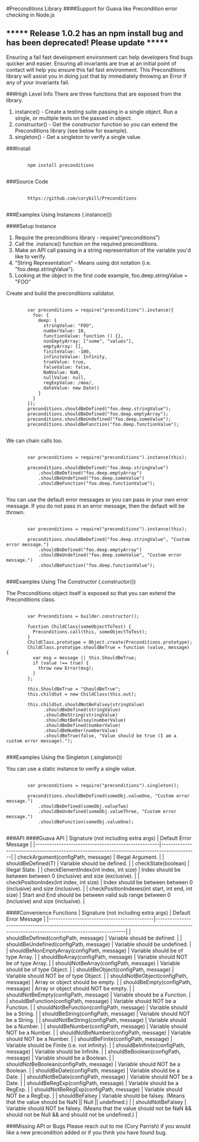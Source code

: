 #Preconditions Library
####Support for Guava like Precondition error checking in Node.js

## ***** Release 1.0.2 has an npm install bug and has been deprecated!  Please update *****

<p>Ensuring a fail fast development environment can help developers find bugs quicker and easier.  
Ensuring all invariants are true at an initial point of contact will help you ensure this fail fast environment.  
This Preconditions library will assist you in doing just that by immediately throwing an Error
if any of your invariants fail.</p>

###High Level Info
There are three functions that are exposed from the library.
1. instance() - Create a testing suite passing in a single object.  Run a single, or multiple tests on the passed in object.
2. constructor() - Get the constructor function so you can extend the Preconditions library (see below for example).
3. singleton() - Get a singleton to verify a single value.

###Install
<pre>
    <code>
        npm install preconditions    
   </code>
</pre>

###Source Code
<pre>
    <code>
        https://github.com/corybill/Preconditions   
   </code>
</pre>

###Examples Using Instances (.instance())

####Setup Instance
1. Require the preconditions library - require("preconditions")
2. Call the .instance() function on the required preconditions.
3. Make an API call passing in a string representation of the variable you'd like to verify.
4. "String Representation" - Means using dot notation (i.e. "foo.deep.stringValue").
5. Looking at the object in the first code example, foo.deep.stringValue = "FOO"

Create and build the preconditions validator.
<pre>
    <code>
        var preconditions = require("preconditions").instance({
          foo: {
            deep: {
              stringValue: "FOO",
              numberValue: 10,
              functionValue: function () {},
              nonEmptyArray: ["some", "values"],
              emptyArray: [],
              finiteValue: -100,
              infiniteValue: Infinity,
              trueValue: true,
              falseValue: false,
              NaNValue: NaN,
              nullValue: null,
              regExpValue: /moe/,
              dateValue: new Date()
            }
          }
        });
        preconditions.shouldBeDefined("foo.deep.stringValue");
        preconditions.shouldBeDefined("foo.deep.emptyArray");
        preconditions.shouldBeUndefined("foo.deep.someValue");
        preconditions.shouldBeFunction("foo.deep.functionValue");
   </code>
</pre>
   
We can chain calls too.
<pre>
    <code>
        var preconditions = require("preconditions").instance(this);
        
        preconditions.shouldBeDefined("foo.deep.stringValue")
            .shouldBeDefined("foo.deep.emptyArray")
            .shouldBeUndefined("foo.deep.someValue")
            .shouldBeFunction("foo.deep.functionValue");
   </code>
</pre>

You can use the default error messages or you can pass in your own error message.  If you do not pass in an error message, then the default will be thrown.
<pre>
    <code>
        var preconditions = require("preconditions").instance(this);
                
        preconditions.shouldBeDefined("foo.deep.stringValue", "Custom error message.")
            .shouldBeDefined("foo.deep.emptyArray")
            .shouldBeUndefined("foo.deep.someValue", "Custom error message.")
            .shouldBeFunction("foo.deep.functionValue");
   </code>
</pre>

###Examples Using The Constructor (.constructor())

The Preconditions object itself is exposed so that you can extend the Preconditions class.
<pre>
    <code>
        var Preconditions = builder.constructor();
        
        function ChildClass(someObjectToTest) {
          Preconditions.call(this, someObjectToTest);
        }
        ChildClass.prototype = Object.create(Preconditions.prototype);
        ChildClass.prototype.shouldBeTrue = function (value, message) {
          var msg = message || this.ShouldBeTrue;
          if (value !== true) {
            throw new Error(msg);
          }
        };
  
        this.ShouldBeTrue = "ShouldBeTrue";
        this.childSut = new ChildClass(this.out);
        
        this.childSut.shouldNotBeFalsey(stringValue)
              .shouldBeDefined(stringValue)
              .shouldBeString(stringValue)
              .shouldNotBeFalsey(numberValue)
              .shouldBeDefined(numberValue)
              .shouldBeNumber(numberValue)
              .shouldBeTrue(false, "Value should be true (I am a custom error message).");
   </code>
</pre>

###Examples Using the Singleton (.singleton())

You can use a static instance to verify a single value.
<pre>
    <code>
        var preconditions = require("preconditions").singleton();
                
        preconditions.shouldBeDefined(someObj.valueOne, "Custom error message.")
            .shouldBeDefined(someObj.valueTwo)
            .shouldBeUndefined(someObj.valueThree, "Custom error message.")
            .shouldBeFunction(someObj.valueOne);
   </code>
</pre>

###API
####Guava API
| Signature (not including extra args)               | Default Error Message                                                                       |
|----------------------------------------------------|---------------------------------------------------------------------------------------------|
| checkArgument(configPath, message)                 | Illegal Argument.                                                                           |
| shouldBeDefined(T)                                 | Variable should be defined.                                                                 |
| checkState(boolean)                                | Illegal State.                                                                              |
| checkElementIndex(int index, int size)             | Index should be between between 0 (inclusive) and size (exclusive).                         |
| checkPositionIndex(int index, int size)            | Index should be between between 0 (inclusive) and size (inclusive).                         |
| checkPositionIndexes(int start, int end, int size) | Start and End should be between valid sub range between 0 (inclusive) and size (inclusive). |


####Convenience Functions
| Signature (not including extra args)       | Default Error Message                                                                                                                         |
|--------------------------------------------|-----------------------------------------------------------------------------------------------------------------------------------------------|
| shouldBeDefined(configPath, message)       | Variable should be defined.                                                                                                                   |
| shouldBeUndefined(configPath, message)     | Variable should be undefined.                                                                                                                 |
| shouldBeNonEmptyArray(configPath, message) | Variable should be of type Array.                                                                                                             |
| shouldBeArray(configPath, message)         | Variable should NOT be of type Array.                                                                                                         |
| shouldNotBeArray(configPath, message)      | Variable should be of type Object.                                                                                                            |
| shouldBeObject(configPath, message)        | Variable should NOT be of type Object.                                                                                                        |
| shouldNotBeObject(configPath, message)     | Array or object should be empty.                                                                                                              |
| shouldBeEmpty(configPath, message)         | Array or object should NOT be empty.                                                                                                          |
| shouldNotBeEmpty(configPath, message)      | Variable should be a Function.                                                                                                                |
| shouldBeFunction(configPath, message)      | Variable should NOT be a Function.                                                                                                            |
| shouldNotBeFunction(configPath, message)   | Variable should be a String.                                                                                                                  |
| shouldBeString(configPath, message)        | Variable should NOT be a String.                                                                                                              |
| shouldNotBeString(configPath, message)     | Variable should be a Number.                                                                                                                  |
| shouldBeNumber(configPath, message)        | Variable should NOT be a Number.                                                                                                              |
| shouldNotBeNumber(configPath, message)     | Variable should NOT be a Number.                                                                                                              |
| shouldBeFinite(configPath, message)        | Variable should be Finite (i.e. not infinity).                                                                                                |
| shouldBeInfinite(configPath, message)      | Variable should be Infinite.                                                                                                                  |
| shouldBeBoolean(configPath, message)       | Variable should be a Boolean.                                                                                                                 |
| shouldNotBeBoolean(configPath, message)    | Variable should NOT be a Boolean.                                                                                                             |
| shouldBeDate(configPath, message)          | Variable should be a Date.                                                                                                                    |
| shouldNotBeDate(configPath, message)       | Variable should NOT be a Date.                                                                                                                |
| shouldBeRegExp(configPath, message)        | Variable should be a RegExp.                                                                                                                  |
| shouldNotBeRegExp(configPath, message)     | Variable should NOT be a RegExp.                                                                                                              |
| shouldBeFalsey                             | Variable should be falsey. (Means that the value should be NaN || Null || undefined.)                                                         |
| shouldNotBeFalsey                          | Variable should NOT be falsey. (Means that the value should not be NaN &amp;&amp; should not be Null &amp;&amp; and should not be undefined.) |

###Missing API or Bugs
Please reach out to me (Cory Parrish) if you would like a new precondition added or if you think you have found bug.